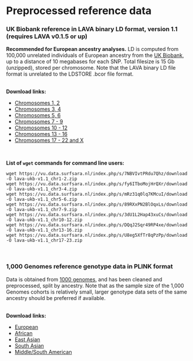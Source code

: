 # Preprocessed reference data

### UK Biobank reference in LAVA binary LD format, version 1.1 (requires LAVA v0.1.5 or up)

**Recommended for European ancestry analyses.** LD is computed from 100,000 unrelated individuals of European ancestry from the [UK Biobank](https://www.ukbiobank.ac.uk/), 
up to a distance of 10 megabases for each SNP. Total filesize is 15 Gb (unzipped), stored per chromosome. Note that the LAVA binary LD file format is unrelated to the LDSTORE .bcor file format. 
<br/><br/>
  
**Download links:**
- [Chromosomes 1, 2](https://vu.data.surfsara.nl/index.php/s/7NBVIvtPRdu7Qhz/download)
- [Chromosomes 3, 4](https://vu.data.surfsara.nl/index.php/s/fy6ITboMojHrQXr/download)  
- [Chromosomes 5, 6](https://vu.data.surfsara.nl/index.php/s/mRz31q0lq7KMcuI/download)  
- [Chromosomes 7 - 9](https://vu.data.surfsara.nl/index.php/s/89RXxPN2BlOqxLs/download)  
- [Chromosomes 10 - 12](https://vu.data.surfsara.nl/index.php/s/3dU1L2Hap43xuCs/download)  
- [Chromosomes 13 - 16](https://vu.data.surfsara.nl/index.php/s/DQqJ2Sqr49RP4xe/download)  
- [Chromosomes 17 - 22 and X](https://vu.data.surfsara.nl/index.php/s/U8eg5XfTr8qPzPp/download)  

<br/>

**List of `wget` commands for command line users:**
```
wget https://vu.data.surfsara.nl/index.php/s/7NBVIvtPRdu7Qhz/download -O lava-ukb-v1.1_chr1-2.zip
wget https://vu.data.surfsara.nl/index.php/s/fy6ITboMojHrQXr/download -O lava-ukb-v1.1_chr3-4.zip
wget https://vu.data.surfsara.nl/index.php/s/mRz31q0lq7KMcuI/download -O lava-ukb-v1.1_chr5-6.zip
wget https://vu.data.surfsara.nl/index.php/s/89RXxPN2BlOqxLs/download -O lava-ukb-v1.1_chr7-9.zip
wget https://vu.data.surfsara.nl/index.php/s/3dU1L2Hap43xuCs/download -O lava-ukb-v1.1_chr10-12.zip
wget https://vu.data.surfsara.nl/index.php/s/DQqJ2Sqr49RP4xe/download -O lava-ukb-v1.1_chr13-16.zip
wget https://vu.data.surfsara.nl/index.php/s/U8eg5XfTr8qPzPp/download -O lava-ukb-v1.1_chr17-23.zip
``` 

<br/>

### 1,000 Genomes reference genotype data in PLINK format

Data is obtained from [1000 genomes](https://www.internationalgenome.org/data/), and has been cleaned and preprocessed, split by ancestry.
Note that as the sample size of the 1,000 Genomes cohorts is relatively small, larger genotype data sets of the same ancestry should be preferred if available.
<br/><br/>

**Download links:**  
- [European](https://vu.data.surfsara.nl/index.php/s/VZNByNwpD8qqINe/download)  
- [African](https://vu.data.surfsara.nl/index.php/s/ePXET6IWVTwTes4/download)  
- [East Asian](https://vu.data.surfsara.nl/index.php/s/dz6PYdKOi3xVqHn/download)  
- [South Asian](https://vu.data.surfsara.nl/index.php/s/C6UkTV5nuFo8cJC/download)  
- [Middle/South American](https://vu.data.surfsara.nl/index.php/s/TXDEm70eEO7AgOb/download)  



